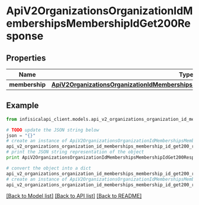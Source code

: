 # ApiV2OrganizationsOrganizationIdMembershipsMembershipIdGet200Response


## Properties
Name | Type | Description | Notes
------------ | ------------- | ------------- | -------------
**membership** | [**ApiV2OrganizationsOrganizationIdMembershipsMembershipIdGet200ResponseMembership**](ApiV2OrganizationsOrganizationIdMembershipsMembershipIdGet200ResponseMembership.md) |  | 

## Example

```python
from infisicalapi_client.models.api_v2_organizations_organization_id_memberships_membership_id_get200_response import ApiV2OrganizationsOrganizationIdMembershipsMembershipIdGet200Response

# TODO update the JSON string below
json = "{}"
# create an instance of ApiV2OrganizationsOrganizationIdMembershipsMembershipIdGet200Response from a JSON string
api_v2_organizations_organization_id_memberships_membership_id_get200_response_instance = ApiV2OrganizationsOrganizationIdMembershipsMembershipIdGet200Response.from_json(json)
# print the JSON string representation of the object
print ApiV2OrganizationsOrganizationIdMembershipsMembershipIdGet200Response.to_json()

# convert the object into a dict
api_v2_organizations_organization_id_memberships_membership_id_get200_response_dict = api_v2_organizations_organization_id_memberships_membership_id_get200_response_instance.to_dict()
# create an instance of ApiV2OrganizationsOrganizationIdMembershipsMembershipIdGet200Response from a dict
api_v2_organizations_organization_id_memberships_membership_id_get200_response_from_dict = ApiV2OrganizationsOrganizationIdMembershipsMembershipIdGet200Response.from_dict(api_v2_organizations_organization_id_memberships_membership_id_get200_response_dict)
```
[[Back to Model list]](../README.md#documentation-for-models) [[Back to API list]](../README.md#documentation-for-api-endpoints) [[Back to README]](../README.md)


